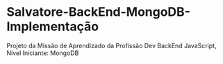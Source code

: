 # Salvatore-BackEnd-MongoDB-Implementação
Projeto da Missão de Aprendizado da Profissão Dev BackEnd JavaScript, Nivel Iniciante: MongoDB
